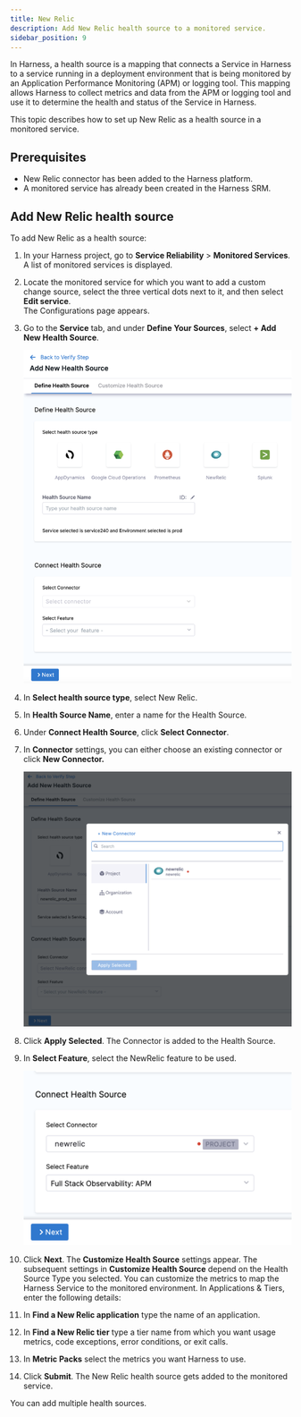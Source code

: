 ```yaml
---
title: New Relic
description: Add New Relic health source to a monitored service.
sidebar_position: 9
---
```


In Harness, a health source is a mapping that connects a Service in Harness to a service running in a deployment environment that is being monitored by an Application Performance Monitoring (APM) or logging tool. This mapping allows Harness to collect metrics and data from the APM or logging tool and use it to determine the health and status of the Service in Harness.

This topic describes how to set up New Relic as a health source in a monitored service.


## Prerequisites

- New Relic connector has been added to the Harness platform.
- A monitored service has already been created in the Harness SRM.

## Add New Relic health source

To add New Relic as a health source:

1. In your Harness project, go to **Service Reliability** > **Monitored Services**.  
   A list of monitored services is displayed.

2. Locate the monitored service for which you want to add a custom change source, select the three vertical dots next to it, and then select **Edit service**.  
   The Configurations page appears.

3. Go to the **Service** tab, and under **Define Your Sources**, select **+ Add New Health Source**.  
   
   ![](./static/verify-deployments-with-new-relic-05.png)
    
1. In **Select health source type**, select New Relic.
2. In **Health Source Name**, enter a name for the Health Source.
3. Under **Connect Health Source**, click **Select Connector**.
4. In **Connector** settings, you can either choose an existing connector or click **New Connector.**

    ![](./static/verify-deployments-with-new-relic-06.png)

5. Click **Apply Selected**. The Connector is added to the Health Source.
6. In **Select Feature**, select the NewRelic feature to be used.
    
    ![](./static/verify-deployments-with-new-relic-07.png)
    
7. Click **Next**. The **Customize Health Source** settings appear.
    The subsequent settings in **Customize Health Source** depend on the Health Source Type you selected. You can customize the metrics to map the Harness Service to the monitored environment. In Applications & Tiers, enter the following details:
8.  In **Find a New Relic application** type the name of an application.
9.  In **Find a New Relic tier** type a tier name from which you want usage metrics, code exceptions, error conditions, or exit calls.
10. In **Metric Packs** select the metrics you want Harness to use.
11. Click **Submit**. The New Relic health source gets added to the monitored service.

You can add multiple health sources.



